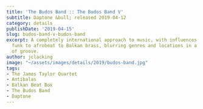 ```yaml
---
title: 'The Budos Band :: The Budos Band V'
subtitle: Daptone &bull; released 2019-04-12
category: details
publishDate: '2019-04-15'
slug: budos-band-v-budos-band
excerpt: A completely international approach to music, with influences ranging from
  funk to afrobeat to Balkan brass, blurring genres and locations in a glorious celebration
  of groove.
author: jclacking
image: "~/assets/images/details/2019/budos-band.jpg"
tags:
- The James Taylor Quartet
- Antibalas
- Balkan Beat Box
- The Budos Band
- Daptone
---
```


